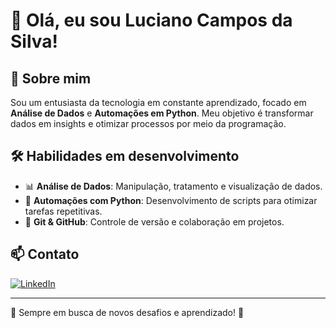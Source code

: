 # 👋 Olá, eu sou Luciano Campos da Silva!

## 🚀 Sobre mim  
Sou um entusiasta da tecnologia em constante aprendizado, focado em **Análise de Dados** e **Automações em Python**. Meu objetivo é transformar dados em insights e otimizar processos por meio da programação.

## 🛠️ Habilidades em desenvolvimento  
- 📊 **Análise de Dados**: Manipulação, tratamento e visualização de dados.  
- 🤖 **Automações com Python**: Desenvolvimento de scripts para otimizar tarefas repetitivas.  
- 🔄 **Git & GitHub**: Controle de versão e colaboração em projetos.  

## 📫 Contato  
[![LinkedIn](https://img.shields.io/badge/LinkedIn-0077B5?style=for-the-badge&logo=linkedin&logoColor=white)](https://www.linkedin.com/in/lucianocdev)

---

📌 Sempre em busca de novos desafios e aprendizado! 🚀

